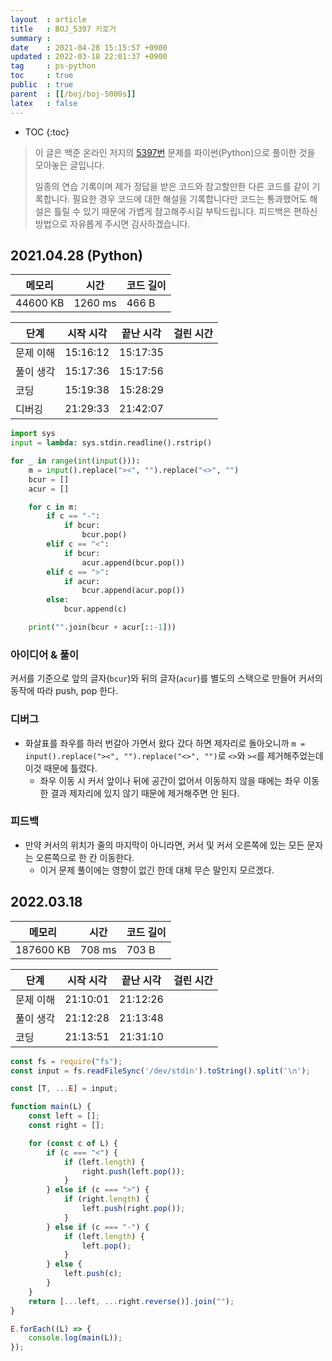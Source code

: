 ```yaml
---
layout  : article
title   : BOJ_5397 키로거
summary : 
date    : 2021-04-28 15:15:57 +0900
updated : 2022-03-18 22:01:37 +0900
tag     : ps-python
toc     : true
public  : true
parent  : [[/boj/boj-5000s]]
latex   : false
---
```

* TOC
{:toc}

> 이 글은 백준 온라인 저지의 [5397번](https://www.acmicpc.net/problem/5397) 문제를 파이썬(Python)으로 풀이한 것을 모아놓은 글입니다.
>
> 일종의 연습 기록이며 제가 정답을 받은 코드와 참고할만한 다른 코드를 같이 기록합니다. 필요한 경우 코드에 대한 해설을 기록합니다만 코드는 통과했어도 해설은 틀릴 수 있기 때문에 가볍게 참고해주시길 부탁드립니다. 피드백은 편하신 방법으로 자유롭게 주시면 감사하겠습니다.

## 2021.04.28 (Python)

| 메모리    | 시간    | 코드 길이 |
| --------- | -----   | --------- |
| 44600 KB  | 1260 ms | 466 B     |

| 단계      | 시작 시각 | 끝난 시각 | 걸린 시간 |
| --------- | --------- | --------- | --------- |
| 문제 이해 | 15:16:12  | 15:17:35  |           |
| 풀이 생각 | 15:17:36  | 15:17:56  |           |
| 코딩      | 15:19:38  | 15:28:29  |           |
| 디버깅    | 21:29:33  | 21:42:07  |           |

```python
import sys
input = lambda: sys.stdin.readline().rstrip()

for _ in range(int(input())):
    m = input().replace("><", "").replace("<>", "")
    bcur = []
    acur = []

    for c in m:
        if c == "-":
            if bcur:
                bcur.pop()
        elif c == "<":
            if bcur:
                acur.append(bcur.pop())
        elif c == ">":
            if acur:
                bcur.append(acur.pop())
        else:
            bcur.append(c)

    print("".join(bcur + acur[::-1]))

```

### 아이디어 & 풀이

커서를 기준으로 앞의 글자(`bcur`)와 뒤의 글자(`acur`)를 별도의 스택으로 만들어 커서의 동작에 따라 push, pop 한다.

### 디버그

* 화살표를 좌우를 하러 번갈아 가면서 왔다 갔다 하면 제자리로 돌아오니까 `m = input().replace("><", "").replace("<>", "")`로 `<>`와 `><`를 제거해주었는데 이것 때문에 틀렸다.
    * 좌우 이동 시 커서 앞이나 뒤에 공간이 없어서 이동하지 않을 때에는 좌우 이동한 결과 제자리에 있지 않기 때문에 제거해주면 안 된다.

### 피드백

* 만약 커서의 위치가 줄의 마지막이 아니라면, 커서 및 커서 오른쪽에 있는 모든 문자는 오른쪽으로 한 칸 이동한다.
    * 이거 문제 풀이에는 영향이 없긴 한데 대체 무슨 말인지 모르겠다.

## 2022.03.18

| 메모리    | 시간   | 코드 길이 |
| --------- | -----  | --------- |
| 187600 KB | 708 ms | 703 B     |

| 단계      | 시작 시각 | 끝난 시각 | 걸린 시간 |
| --------- | --------- | --------- | --------- |
| 문제 이해 | 21:10:01  | 21:12:26  |           |
| 풀이 생각 | 21:12:28  | 21:13:48  |           |
| 코딩      | 21:13:51  | 21:31:10  |           |

```js
const fs = require("fs");
const input = fs.readFileSync('/dev/stdin').toString().split('\n');

const [T, ...E] = input;

function main(L) {
    const left = [];
    const right = [];

    for (const c of L) {
        if (c === "<") {
            if (left.length) {
                right.push(left.pop());
            }
        } else if (c === ">") {
            if (right.length) {
                left.push(right.pop());
            }
        } else if (c === "-") {
            if (left.length) {
                left.pop();
            }
        } else {
            left.push(c);
        }
    }
    return [...left, ...right.reverse()].join("");
}

E.forEach((L) => {
    console.log(main(L));
});
```
